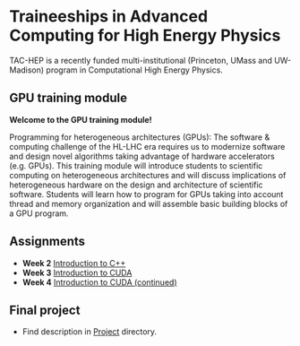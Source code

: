 # Traineeships in Advanced Computing for High Energy Physics

TAC-HEP is a recently funded multi-institutional (Princeton, UMass and UW-Madison) program in Computational High Energy Physics.

## GPU training module  

**Welcome to the GPU training module!**

Programming for heterogeneous architectures (GPUs): The software & computing challenge of the HL-LHC era requires us to modernize software and design novel algorithms taking advantage of hardware accelerators (e.g. GPUs). This training module will introduce students to scientific computing on heterogeneous architectures and will discuss implications of heterogeneous hardware on the design and architecture of scientific software. Students will learn how to program for GPUs taking into account thread and memory organization and will assemble basic building blocks of a GPU program. 


## Assignments 

- **Week 2** [Introduction to C++](https://github.com/ckoraka/tac-hep-gpus/tree/main/week2)
- **Week 3** [Introduction to CUDA](https://github.com/ckoraka/tac-hep-gpus/tree/main/week3)
- **Week 4** [Introduction to CUDA (continued)](https://github.com/ckoraka/tac-hep-gpus/tree/main/week4)


## Final project
- Find description in [Project](https://github.com/ckoraka/tac-hep-gpus/tree/main/Project) directory.
